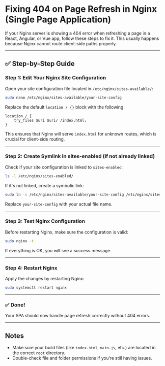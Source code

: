 
# Fixing 404 on Page Refresh in Nginx (Single Page Application)

If your Nginx server is showing a 404 error when refreshing a page in a React, Angular, or Vue app, follow these steps to fix it. This usually happens because Nginx cannot route client-side paths properly.

---

## ✅ Step-by-Step Guide

### Step 1: Edit Your Nginx Site Configuration

Open your site configuration file located in `/etc/nginx/sites-available/`:

```bash
sudo nano /etc/nginx/sites-available/your-site-config
```

Replace the default `location / {}` block with the following:

```nginx
location / {
    try_files $uri $uri/ /index.html;
}
```

This ensures that Nginx will serve `index.html` for unknown routes, which is crucial for client-side routing.

---

### Step 2: Create Symlink in sites-enabled (if not already linked)

Check if your site configuration is linked to `sites-enabled`:

```bash
ls -l /etc/nginx/sites-enabled/
```

If it's not linked, create a symbolic link:

```bash
sudo ln -s /etc/nginx/sites-available/your-site-config /etc/nginx/sites-enabled/
```

Replace `your-site-config` with your actual file name.

---

### Step 3: Test Nginx Configuration

Before restarting Nginx, make sure the configuration is valid:

```bash
sudo nginx -t
```

If everything is OK, you will see a success message.

---

### Step 4: Restart Nginx

Apply the changes by restarting Nginx:

```bash
sudo systemctl restart nginx
```

---

### ✅ Done!

Your SPA should now handle page refresh correctly without 404 errors.

---

## Notes

- Make sure your build files (like `index.html`, `main.js`, etc.) are located in the correct `root` directory.
- Double-check file and folder permissions if you're still having issues.
